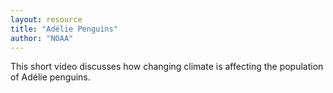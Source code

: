 ```yaml
---
layout: resource
title: "Adélie Penguins"
author: "NOAA"
---
```


This short video discusses how changing climate is affecting the population of Adélie penguins.
